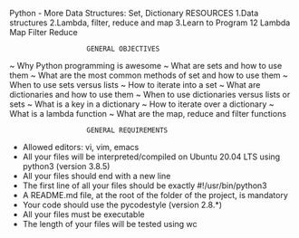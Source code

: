 Python - More Data Structures: Set, Dictionary
                       RESOURCES
1.Data structures
2.Lambda, filter, reduce and map
3.Learn to Program 12 Lambda Map Filter Reduce

                       GENERAL OBJECTIVES
~ Why Python programming is awesome
~ What are sets and how to use them
~ What are the most common methods of set and how to use them
~ When to use sets versus lists
~ How to iterate into a set
~ What are dictionaries and how to use them
~ When to use dictionaries versus lists or sets
~ What is a key in a dictionary
~ How to iterate over a dictionary
~ What is a lambda function
~ What are the map, reduce and filter functions

                       GENERAL REQUIREMENTS
* Allowed editors: vi, vim, emacs
* All your files will be interpreted/compiled on Ubuntu 20.04 LTS using python3 (version 3.8.5)
* All your files should end with a new line
* The first line of all your files should be exactly #!/usr/bin/python3
* A README.md file, at the root of the folder of the project, is mandatory
* Your code should use the pycodestyle (version 2.8.*)
* All your files must be executable
* The length of your files will be tested using wc
